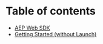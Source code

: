 # Table of contents

* [AEP Web SDK](README.md)
* [Getting Started \(without Launch\)](getting-started.md)

